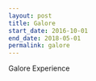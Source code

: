 ```yaml
---
layout: post
title: Galore
start_date: 2016-10-01
end_date: 2018-05-01
permalink: galore
---
```


Galore Experience
